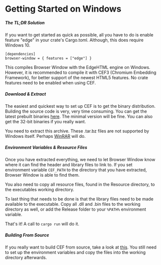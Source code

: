 # Getting Started on Windows

##### The TL;DR Solution

If you want to get started as quick as possible, all you have to do is enable feature "edge" in your crate's Cargo.toml. Although, this does require Windows 10.

```
[dependencies]
browser-window = { features = ["edge"] }
```

This compiles Browser Window with the EdgeHTML engine on Windows.
However, it is recommended to compile it with CEF3 (Chromium Embedding Framework), for better support of the newest HTML5 features. No crate features need to be enabled when using CEF.

##### Download & Extract

The easiest and quickest way to set up CEF is to get the binary distribution.
Building the source code is very, very time consuming.
You can get the latest prebuilt binaries [here](http://opensource.spotify.com/cefbuilds/index.html#windows64).
The minimal version will be fine.
You can also get the 32-bit binaries if you really want.

You need to extract this archive.
These .tar.bz files are not supported by Windows itself.
Perhaps [WinRAR](https://www.rarlab.com/download.htm) will do.

##### Environment Variables & Resource Files

Once you have extracted everything, we need to let Browser Window know where it can find the header and library files to link to.
If you set environment variable `CEF_PATH` to the directory that you have extracted, Browser Window is able to find them.

You also need to copy all resource files, found in the Resource directory, to the executables working directory.

To last thing that needs to be done is that the library files need to be made available to the executable.
Copy all .dll and .bin files to the working directory as well, or add the Release folder to your `%PATH%` environment variable.

That's it!
A call to `cargo run` will do it.

##### Building From Source

If you really want to build CEF from source, take a look at [this](https://bitbucket.org/chromiumembedded/cef/wiki/MasterBuildQuickStart.md#markdown-header-windows-setup).
You still need to set up the environment variables and copy the files into the working directory afterwards.
